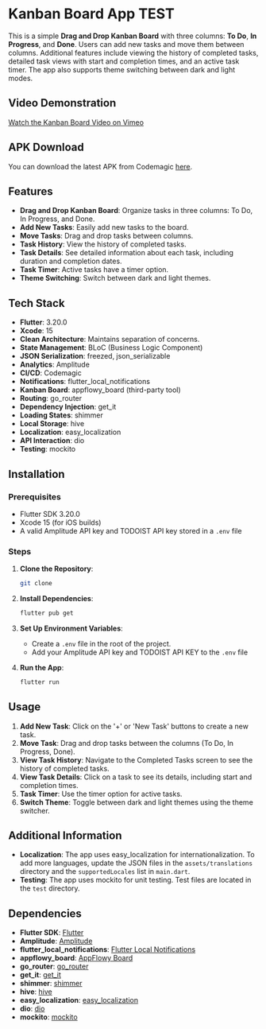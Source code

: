 # Kanban Board App TEST

This is a simple **Drag and Drop Kanban Board** with three columns: **To Do**, **In Progress**, and **Done**. Users can add new tasks and move them between columns. Additional features include viewing the history of completed tasks, detailed task views with start and completion times, and an active task timer. The app also supports theme switching between dark and light modes.

## Video Demonstration

[Watch the Kanban Board Video on Vimeo](https://vimeo.com/994855614)

## APK Download

You can download the latest APK from Codemagic [here](https://api.codemagic.io/artifacts/.eJwVwceOgkAAANB_8U4y1IGDB8rCIHWI1AtZBFl6EQfk682-d6nlf8rwUjLWHO8fqT5-Fcy2Fsxdecsq4oNyp6zUEAJnZvPPOfVFWJj26pkpF4M2VuHpy-6tCN6009Frz29a3DBkDiZVphruQJBQYbSkzEOI9TkTn0TJN0HPQEnzbQamk0k8u7DmkiBHXXJ8CyUF4U7kUaBDeNPdrnmOu-sPAY17A3ORdKC_t1aAntKsZNnhoMRll6NT8Ned055lEuBtUA_Er_5CJVMtGimpWHVpcFoaQmUzI3m191U0mbD2uk6XkwfxwBDZOI0ooK3FMebv7Zy5kLzMnwRfr5cvj-9hZA.NMaVHGrVNUx0uul1PnBACmj4P9Y).

## Features

- **Drag and Drop Kanban Board**: Organize tasks in three columns: To Do, In Progress, and Done.
- **Add New Tasks**: Easily add new tasks to the board.
- **Move Tasks**: Drag and drop tasks between columns.
- **Task History**: View the history of completed tasks.
- **Task Details**: See detailed information about each task, including duration and completion dates.
- **Task Timer**: Active tasks have a timer option.
- **Theme Switching**: Switch between dark and light themes.

## Tech Stack

- **Flutter**: 3.20.0
- **Xcode**: 15
- **Clean Architecture**: Maintains separation of concerns.
- **State Management**: BLoC (Business Logic Component)
- **JSON Serialization**: freezed, json_serializable
- **Analytics**: Amplitude
- **CI/CD**: Codemagic
- **Notifications**: flutter_local_notifications
- **Kanban Board**: appflowy_board (third-party tool)
- **Routing**: go_router
- **Dependency Injection**: get_it
- **Loading States**: shimmer
- **Local Storage**: hive
- **Localization**: easy_localization
- **API Interaction**: dio
- **Testing**: mockito

## Installation

### Prerequisites

- Flutter SDK 3.20.0
- Xcode 15 (for iOS builds)
- A valid Amplitude API key and TODOIST API key stored in a `.env` file

### Steps

1. **Clone the Repository**:

   ```bash
   git clone
   ```

2. **Install Dependencies**:

   ```bash
   flutter pub get
   ```

3. **Set Up Environment Variables**:

   - Create a `.env` file in the root of the project.
   - Add your Amplitude API key and TODOIST API KEY to the `.env` file

4. **Run the App**:
   ```bash
   flutter run
   ```

## Usage

1. **Add New Task**: Click on the '+' or 'New Task' buttons to create a new task.
2. **Move Task**: Drag and drop tasks between the columns (To Do, In Progress, Done).
3. **View Task History**: Navigate to the Completed Tasks screen to see the history of completed tasks.
4. **View Task Details**: Click on a task to see its details, including start and completion times.
5. **Task Timer**: Use the timer option for active tasks.
6. **Switch Theme**: Toggle between dark and light themes using the theme switcher.

## Additional Information

- **Localization**: The app uses easy_localization for internationalization. To add more languages, update the JSON files in the `assets/translations` directory and the `supportedLocales` list in `main.dart`.
- **Testing**: The app uses mockito for unit testing. Test files are located in the `test` directory.

## Dependencies

- **Flutter SDK**: [Flutter](https://flutter.dev/)
- **Amplitude**: [Amplitude](https://amplitude.com/)
- **flutter_local_notifications**: [Flutter Local Notifications](https://pub.dev/packages/flutter_local_notifications)
- **appflowy_board**: [AppFlowy Board](https://pub.dev/packages/appflowy_board)
- **go_router**: [go_router](https://pub.dev/packages/go_router)
- **get_it**: [get_it](https://pub.dev/packages/get_it)
- **shimmer**: [shimmer](https://pub.dev/packages/shimmer)
- **hive**: [hive](https://pub.dev/packages/hive)
- **easy_localization**: [easy_localization](https://pub.dev/packages/easy_localization)
- **dio**: [dio](https://pub.dev/packages/dio)
- **mockito**: [mockito](https://pub.dev/packages/mockito)
